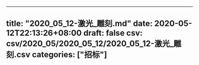 
---
title: "2020_05_12-激光_雕刻.md"
date: 2020-05-12T22:13:26+08:00
draft: false
csv: csv/2020_05/2020_05_12/2020_05_12-激光_雕刻.csv
categories: ["招标"]
---
